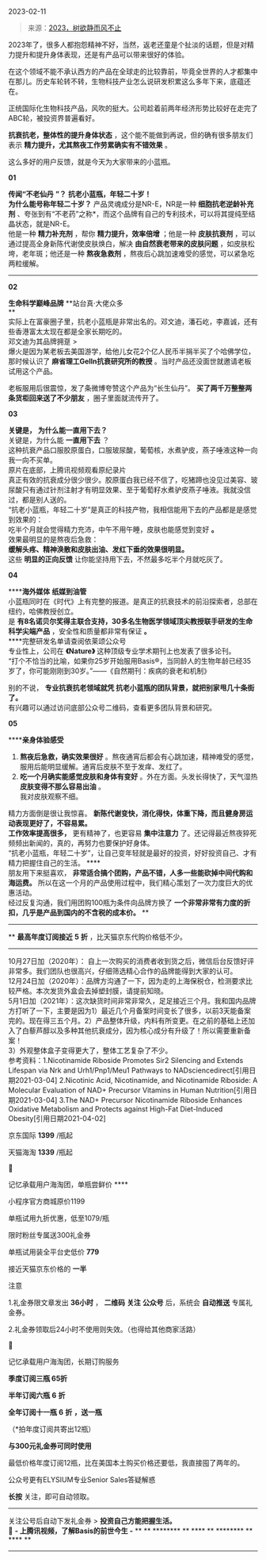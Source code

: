 2023-02-11

> 来源：[2023，树欲静而风不止](http://mp.weixin.qq.com/s?__biz=MzU0MjYwNDU2Mw==&mid=2247509828&idx=1&sn=5d4a9f5ccedf0225b9f20360ec0a7ded&chksm=fb1acb38cc6d422eb46b2b34b05e86809cc0627f659b61a9ec8ee55ec2731a2420292b6bc317&scene=27#wechat_redirect)
> 

  

  

2023年了，很多人都抱怨精神不好，当然，返老还童是个扯淡的话题，但是对精力提升和提升身体表现，还是有产品可以带来很好的体验。

  

在这个领域不能不承认西方的产品在全球走的比较靠前，毕竟全世界的人才都集中在那儿。历史车轮转不转，生物科技产业怎么说研发积累这么多年下来，底蕴还在。

  

正统国际化生物科技产品，风吹的挺大。公司趁着前两年经济形势比较好在走完了ABC轮，被投资界普遍看好。

  

 **抗衰抗老，整体性的提升身体状态** ，这个能不能做到再说，但的确有很多朋友们表示 **精力提升，尤其熬夜工作劳累确实有不错效果** 。

  

这么多好的用户反馈，就是今天为大家带来的小蓝瓶。  

  

  

  

 **01**

  
  
  
 **传闻“不老仙丹** **”？** **抗老小蓝瓶，年轻二十岁！**  
 **为什么能号称年轻二十岁？** 产品灵魂成分是NR-E，NR是一种 **细胞抗老逆龄补充剂**
、夸张到有“不老药”之称*，而这个品牌有自己的专利技术，可以将其提纯至结晶状态，就是NR-E。  
他是一种 **精力补充剂** ，帮你 **精力提升，效率倍增** ；他是一种 **皮肤抗衰剂** ，可以通过提高全身新陈代谢使皮肤焕白，解决
**由自然衰老带来的皮肤问题** ，如皮肤松垮，老年斑；他还是一种 **熬夜急救剂** ，熬夜后心跳加速难受的感觉，可以紧急吃两粒缓解。  
  
 ****  

 **02**

  
  
  
 **生命科学巅峰品牌** **站台真·大佬众多  
**  
实际上在富豪圈子里，抗老小蓝瓶是非常出名的。邓文迪，潘石屹，李嘉诚，还有些香港富太太现在都是全家长期吃的。  
邓文迪为其品牌拥趸 >  
爆火是因为某老板去美国游学，给他儿女花2个亿人民币半捐半买了个哈佛学位，那时候认识了 **麻省理工Gelln抗衰研究所的教授**
。当时产品还没面世就邀请老板试用这个产品。  
  
老板服用后很震惊，发了条微博夸赞这个产品为“长生仙丹”。 **买了两千万整整两条货柜回来送了不少朋友** ，圈子里面就流传开了。  

 **03**

  
  
  
 **关键是，** **为什么能一直用下去？**  
关键是，为什么能 **一直用下去** ？  
这种抗衰产品口服胶原蛋白，口服玻尿酸，葡萄核，水煮驴皮，燕子唾液这种一向我一向不买单。  
原片在底部，上腾讯视频观看原纪录片  
真正有效的抗衰成分很少很少。胶原蛋白我已经不信了，吃猪蹄也没见过美容、玻尿酸只有通过针剂注射才有明显效果、至于葡萄籽水煮驴皮燕子唾液。我就没信过，都是别人送的。  
“抗老小蓝瓶，年轻二十岁”是真正的科技产物，我相信能用下去的产品都是是感觉到效果的：  
吃半个月就会觉得精力充沛，中午不用午睡，皮肤也能感觉到变好 **。**  
效果最明显的是熬夜后急救：  
 **缓解头疼、精神涣散和皮肤出油、发红下垂的效果很明显。**  
这些 **明显的正向反馈** 让你能坚持用下去，不然最多吃半个月就吃灰了。  

 **04**

  
  
 ******海外媒体** **纸媒到油管**  
小蓝瓶同时在《时代》上有完整的报道。是真正的抗衰技术的前沿探索者，总部在纽约，哈佛教授创立。  
是 **有8名诺贝尔奖得主联合支持，30多名生物医学领域顶尖教授联手研发的生命科学尖端产品** ，安全性和质量都非常有保证 **。**  
 ****完整研发名单请查阅依莱颂公众号  
专业性上，公司在 **《Nature》** 这种顶级专业学术期刊上也发表了很多论刊。  
“打个不恰当的比喻，如果你25岁开始服用Basis®，当同龄人的生物年龄已经35岁了，你可能刚刚到30岁。”——《自然期刊：疾病的衰老和机制》  
  
别的不说， **专业抗衰抗老领域就凭 抗老小蓝瓶的团队背景，就把别家甩几十条街了。**  
有兴趣可以通过访问底部公众号二维码，查看更多团队背景和研究。  
  
  
  
  

 **05**

  
  
 ******亲身体验感受**  
1. **熬夜后急救，确实效果很好** 。熬夜通宵后都会有心跳加速，精神难受的感觉，服用后能明显缓解。通宵后皮肤不至于发痒、发红了。  
2. **吃一个月确实能感觉皮肤和身体有变好** 。外在方面。头发长得快了，天气湿热 **皮肤变得不那么容易出油** 。  
我对皮肤观察不细。  
  
精力方面倒是很让我惊喜。 **新陈代谢变快，消化得快，体重下降，而且健身房运动表现更好了，不容易累。**  
 **工作效率提高很多，** 更有精神了，也更容易 **集中注意力** 了。还记得最近熬夜猝死频频出新闻的，真的，再努力也要保护好身体。  
“抗老小蓝瓶，年轻二十岁”，让自己变年轻就是最好的投资，好好投资自己、才有精力把握住自己的生活。 ****  
朋友用下来挺喜欢， **非常适合搞个团购，产品不错，人多一些能砍掉中间代购和海运费。**
所以在这一个月的产品使用过程中，我们精心策划了一次力度巨大的优惠活动。  
经过反复沟通，我们用团购100瓶为条件向品牌方换了 **一个非常非常有力度的折扣，几乎是产品到国内的不含税的成本价。** **  
** **  
** **最高年度订阅接近** **5** **折** ，比天猫京东代购价格低不少。  
 **** ****  
10月27日加（2020年）： 自上一次购买的消费者收到货之后，微信后台反馈好评非常多。我们团队也很高兴，仔细筛选精心合作的品牌能得到大家的认可。  
12月24日加（2020年）：品牌方沟通了一下，因为走的上海保税仓，检测要求比较严格。本次发货外盒会去掉塑封膜，请提前知晓。  
5月1日加（2021年）：这次缺货时间非常非常久，足足接近三个月。我和国内品牌方打听了一下，主要是因为1）最近几个月备案时间变长了很多，以前3天能备案完的。现在得三五个月。2）产品整体升级，内料有所变更。在之前的基础上还加入了白藜芦醇以及多种其他抗衰成分，因为核心成分有升级了！所以需要重新备案！  
3）外观整体盒子变得更大了，整体工艺复杂了不少。  
参考资料：1.Nicotinamide Riboside Promotes Sir2 Silencing and Extends Lifespan via
Nrk and Urh1/Pnp1/Meu1 Pathways to NADsciencedirect[引用日期2021-03-04]
2.Nicotinic Acid, Nicotinamide, and Nicotinamide Riboside: A Molecular
Evaluation of NAD+ Precursor Vitamins in Human Nutrition[引用日期2021-03-04] 3.The
NAD+ Precursor Nicotinamide Riboside Enhances Oxidative Metabolism and
Protects against High-Fat Diet-Induced Obesity[引用日期2021-04-02]  

京东国际 **1399** /瓶起

天猫海淘 **1339** /瓶起

🚩

记忆承载用户海淘团，单瓶尝鲜价 ****

小程序官方商城原价1199

单瓶试用九折优惠，低至1079/瓶

限时粉丝专属送300礼金券

单瓶试用装全平台史低价 **779**

接近天猫京东价格的 **一半**

  

注意  

1.礼金券限文章发出 **36小时** ， **二维码** **关注** **公众号** 后，系统会 **自动推送** 专属礼金券。

2.礼金券领取后24小时不使用则失效。（也得给其他商家活路）

🚩

记忆承载用户海淘团，长期订购服务

**季度订阅三瓶 65折**

 **半年订阅六瓶** **6** **折**

 **全年订阅十一瓶** **6** **折** **，送一瓶**

（*拍年度订阅共寄出12瓶）

 **与300元礼金券可同时使用**

  

  
最低价格年度订阅12瓶，比在美国本土购买价格还要低，我直接囤了两年的。  

公众号更有ELYSIUM专业Senior Sales答疑解惑  

  

  
 **长按** 关注，即可自动领取。  
 ** ** ******** ** **** ** ******** ** **** ** ********  

  

关注公号后自动下发礼金券 > **投资自己方能把握生活。**  
🛒 **\- 上腾讯视频，了解Basis的前世今生 -** ** ** ******** ** **** ** ******** ** **** **
********  
  

